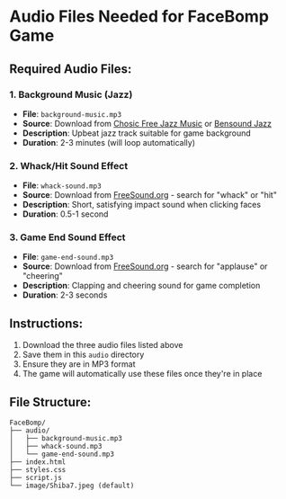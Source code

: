 # Audio Files Needed for FaceBomp Game

## Required Audio Files:

### 1. Background Music (Jazz)
- **File**: `background-music.mp3`
- **Source**: Download from [Chosic Free Jazz Music](https://www.chosic.com/free-music/jazz/) or [Bensound Jazz](https://www.bensound.com/royalty-free-music/jazz)
- **Description**: Upbeat jazz track suitable for game background
- **Duration**: 2-3 minutes (will loop automatically)

### 2. Whack/Hit Sound Effect
- **File**: `whack-sound.mp3`
- **Source**: Download from [FreeSound.org](https://freesound.org/) - search for "whack" or "hit"
- **Description**: Short, satisfying impact sound when clicking faces
- **Duration**: 0.5-1 second

### 3. Game End Sound Effect
- **File**: `game-end-sound.mp3`
- **Source**: Download from [FreeSound.org](https://freesound.org/) - search for "applause" or "cheering"
- **Description**: Clapping and cheering sound for game completion
- **Duration**: 2-3 seconds

## Instructions:
1. Download the three audio files listed above
2. Save them in this `audio` directory
3. Ensure they are in MP3 format
4. The game will automatically use these files once they're in place

## File Structure:
```
FaceBomp/
├── audio/
│   ├── background-music.mp3
│   ├── whack-sound.mp3
│   └── game-end-sound.mp3
├── index.html
├── styles.css
├── script.js
└── image/Shiba7.jpeg (default)
```


